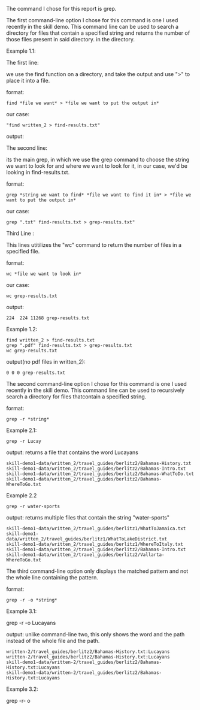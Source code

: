 The command I chose for this report is grep.

The first command-line option I chose for this command is one I used recently in the skill demo. This command line can be used to search a directory for files that
contain a specified string and returns the number of those files present in said directory.
in the directory.

Example 1.1:

The first line:

we use the find function on a directory, and take the output and use ">" to place it into a file.

format:

```
find *file we want* > *file we want to put the output in*
```
our case:

```
"find written_2 > find-results.txt"
```

output:

The second line:

its the main grep, in which we use the grep command to choose the string we want to look for and where we want to look for it, in our case, we'd be looking in 
find-results.txt.

format:

```
grep *string we want to find* *file we want to find it in* > *file we want to put the output in*
```
our case:

```
grep ".txt" find-results.txt > grep-results.txt"
```

Third Line :

This lines utitilizes the "wc" command to return the number of files in a specified file.

format:

```
wc *file we want to look in*
```

our case:

```
wc grep-results.txt
```

output: 

```
224  224 11268 grep-results.txt
```

Example 1.2:

```
find written_2 > find-results.txt
grep ".pdf" find-results.txt > grep-results.txt
wc grep-results.txt
```

output(no pdf files in written_2):
```
0 0 0 grep-results.txt
```

The second command-line option I chose for this command is one I used recently in the skill demo. This command line can be used to recursively search a directory 
for files thatcontain a specified string. 

format:

```
grep -r *string*
```

Example 2.1:

```
grep -r Lucay
```

output:
returns a file that contains the word Lucayans

```
skill-demo1-data/written_2/travel_guides/berlitz2/Bahamas-History.txt
skill-demo1-data/written_2/travel_guides/berlitz2/Bahamas-Intro.txt
skill-demo1-data/written_2/travel_guides/berlitz2/Bahamas-WhatToDo.txt
skill-demo1-data/written_2/travel_guides/berlitz2/Bahamas-WhereToGo.txt
```

Example 2.2

```
grep -r water-sports
```

output:
returns multiple files that contain the string "water-sports"

```
skill-demo1-data/written_2/travel_guides/berlitz1/WhatToJamaica.txt
skill-demo1-data/written_2/travel_guides/berlitz1/WhatToLakeDistrict.txt
skill-demo1-data/written_2/travel_guides/berlitz1/WhereToItaly.txt
skill-demo1-data/written_2/travel_guides/berlitz2/Bahamas-Intro.txt
skill-demo1-data/written_2/travel_guides/berlitz2/Vallarta-WhereToGo.txt
```

The third command-line option only displays the matched pattern and not the whole line containing the pattern.

format:

```
grep -r -o *string*
```

Example 3.1:

grep -r -o Lucayans 

output:
unlike command-line two, this only shows the word and the path instead of the whole file and the path.

```
written-2/travel_guides/berlitz2/Bahamas-History.txt:Lucayans
written-2/travel_guides/berlitz2/Bahamas-History.txt:Lucayans
skill-demo1-data/written-2/travel_guides/berlitz2/Bahamas-History.txt:Lucayans
skill-demo1-data/written-2/travel_guides/berlitz2/Bahamas-History.txt:Lucayans
```
Example 3.2:

grep -r- o


